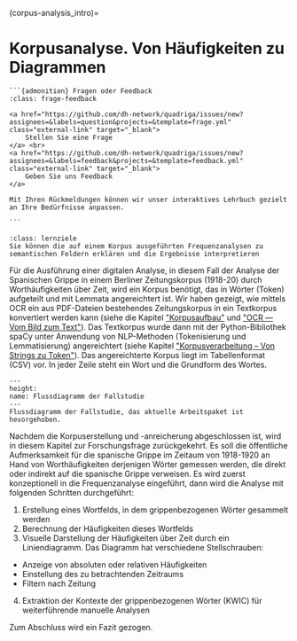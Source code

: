 (corpus-analysis_intro)=
# Korpusanalyse. Von Häufigkeiten zu Diagrammen 
````{margin}
```{admonition} Fragen oder Feedback 
:class: frage-feedback

<a href="https://github.com/dh-network/quadriga/issues/new?assignees=&labels=question&projects=&template=frage.yml" class="external-link" target="_blank">
    Stellen Sie eine Frage
</a> <br>
<a href="https://github.com/dh-network/quadriga/issues/new?assignees=&labels=feedback&projects=&template=feedback.yml" class="external-link" target="_blank">
    Geben Sie uns Feedback
</a>

Mit Ihren Rückmeldungen können wir unser interaktives Lehrbuch gezielt an Ihre Bedürfnisse anpassen.

```
````

```{admonition} Groblernziel dieses Kapitels
:class: lernziele
Sie können die auf einem Korpus ausgeführten Frequenzanalysen zu semantischen Feldern erklären und die Ergebnisse interpretieren
```

Für die Ausführung einer digitalen Analyse, in diesem Fall der Analyse der Spanischen Grippe in einem Berliner Zeitungskorpus (1918-20) durch Worthäufigkeiten über Zeit, wird ein Korpus benötigt, das in Wörter (Token) aufgeteilt und mit Lemmata angereichtert ist. Wir haben gezeigt, wie mittels OCR ein aus PDF-Dateien bestehendes Zeitungskorpus in ein Textkorpus konvertiert werden kann (siehe die Kapitel ["Korpusaufbau"](corpus-collection_intro) und ["OCR — Vom Bild zum Text"](ocr_intro)). Das Textkorpus wurde dann mit der Python-Bibliothek spaCy unter Anwendung von NLP-Methoden (Tokenisierung und Lemmatisierung) angereichtert (siehe Kapitel ["Korpusverarbeitung – Von Strings zu Token"](corpus-processing_intro)). Das angereichterte Korpus liegt im Tabellenformat (CSV) vor. In jeder Zeile steht ein Wort und die Grundform des Wortes.


```{figure} ../assets/images/flow-chart_corpus-analysis.jpeg
---
height:
name: Flussdiagramm der Fallstudie
---
Flussdiagramm der Fallstudie, das aktuelle Arbeitspaket ist hevorgehoben.
```

Nachdem die Korpuserstellung und -anreicherung abgeschlossen ist, wird in diesem Kapitel zur Forschungsfrage zurückgekehrt. Es soll die öffentliche Aufmerksamkeit für die spanische Grippe im Zeitaum von 1918-1920 an Hand von Worthäufigkeiten derjenigen Wörter gemessen werden, die direkt oder indirekt auf die spanische Grippe verweisen. Es wird zuerst konzeptionell in die Frequenzanalyse eingeführt, dann wird die Analyse mit folgenden Schritten durchgeführt:

1. Erstellung eines Wortfelds, in dem grippenbezogenen Wörter gesammelt werden
2. Berechnung der Häufigkeiten dieses Wortfelds 
3. Visuelle Darstellung der Häufigkeiten über Zeit durch ein Liniendiagramm. Das Diagramm hat verschiedene Stellschrauben:
 - Anzeige von absoluten oder relativen Häufigkeiten
 - Einstellung des zu betrachtenden Zeitraums
 - Filtern nach Zeitung 
4. Extraktion der Kontexte der grippenbezogenen Wörter (KWIC) für weiterführende manuelle Analysen

Zum Abschluss wird ein Fazit gezogen. 
